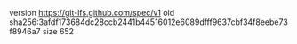 version https://git-lfs.github.com/spec/v1
oid sha256:3afdf173684dc28ccb2441b44516012e6089dfff9637cbf34f8eebe73f8946a7
size 652
